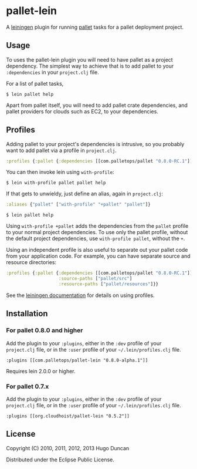 # pallet-lein

A [leiningen](http://github.com/technomancy/leiningen) plugin for running
[pallet](http://github.com/hugoduncan/pallet) tasks for a pallet deployment
project.

## Usage

To uses the pallet-lein plugin you will need to have pallet as a
project dependency.  The simplest way to achieve that is to add pallet
to your `:dependencies` in your `project.clj` file.

For a list of pallet tasks,

    $ lein pallet help

Apart from pallet itself, you will need to add pallet crate
dependencies, and pallet providers for clouds such as EC2, to your
dependencies.

## Profiles

Adding pallet to your project's dependencies is intrusive, so you probably
want to add pallet via a profile in `project.clj`.

```clj
:profiles {:pallet {:dependencies [[com.palletops/pallet "0.8.0-RC.1"]]}}
```

You can then invoke lein using `with-profile`:

    $ lein with-profile pallet pallet help

If that gets to unwieldy, just define an alias, again in `project.clj`:

```clj
:aliases {"pallet" ["with-profile" "+pallet" "pallet"]}
```

    $ lein pallet help

Using `with-profile +pallet` adds the dependencies from the `pallet`
profile to your normal project dependencies.  To use only the pallet
profile, without the default project dependencies, use `with-profile
pallet`, without the `+`.

Using an independent profile is also useful to separate out your
pallet code from your application code.  For example, you can have
separate source and resource directories:

```clj
:profiles {:pallet {:dependencies [[com.palletops/pallet "0.8.0-RC.1"]]
                    :source-paths ["pallet/src"]
                    :resource-paths ["pallet/resources"]}}
```

See the
[leiningen documentation](https://github.com/technomancy/leiningen/blob/master/doc/PROFILES.md)
for details on using profiles.

## Installation

### For pallet 0.8.0 and higher

Add the plugin to your `:plugins`, either in the `:dev` profile of your
`project.clj` file, or in the `:user` profile of your `~/.lein/profiles.clj`
file.

    :plugins [[com.palletops/pallet-lein "0.8.0-alpha.1"]]

Requires lein 2.0.0 or higher.

### For pallet 0.7.x

Add the plugin to your `:plugins`, either in the `:dev` profile of your
`project.clj` file, or in the `:user` profile of your `~/.lein/profiles.clj`
file.

    :plugins [[org.cloudhoist/pallet-lein "0.5.2"]]

## License

Copyright (C) 2010, 2011, 2012, 2013 Hugo Duncan

Distributed under the Eclipse Public License.
